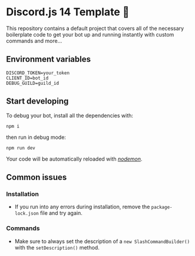 # Discord.js 14 Template 🚀

This repository contains a default project that covers all of the necessary boilerplate code to get your bot up and running instantly with custom commands and more...

## Environment variables
```env
DISCORD_TOKEN=your_token
CLIENT_ID=bot_id
DEBUG_GUILD=guild_id
```

## Start developing
To debug your bot, install all the dependencies with:
```
npm i
```
then run in debug mode:
```
npm run dev
```
Your code will be automatically reloaded with [*nodemon*](https://www.npmjs.com/package/nodemon).

## Common issues
### Installation
- If you run into any errors during installation, remove the `package-lock.json` file and try again.
### Commands
- Make sure to always set the description of a `new SlashCommandBuilder()` with the `setDescription()` method.
